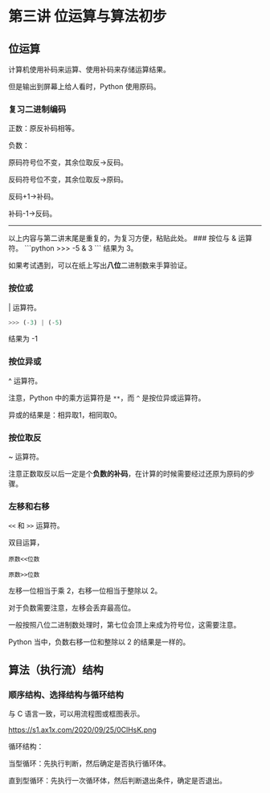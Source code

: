 # 第三讲 位运算与算法初步
## 位运算
计算机使用补码来运算、使用补码来存储运算结果。

但是输出到屏幕上给人看时，Python 使用原码。
### 复习二进制编码
正数：原反补码相等。

负数：

原码符号位不变，其余位取反→反码。

反码符号位不变，其余位取反→原码。

反码+1→补码。

补码-1→反码。
<hr>
以上内容与第二讲末尾是重复的，为复习方便，粘贴此处。
### 按位与
& 运算符。
```python
>>> -5 & 3
```
结果为 3。

如果考试遇到，可以在纸上写出**八位**二进制数来手算验证。

### 按位或
| 运算符。

```python
>>> (-3) | (-5)
```
结果为 -1
### 按位异或
^ 运算符。

注意，Python 中的乘方运算符是 `**`，而 `^` 是按位异或运算符。

异或的结果是：相异取1，相同取0。

### 按位取反
~ 运算符。

注意正数取反以后一定是个**负数的补码**，在计算的时候需要经过还原为原码的步骤。
### 左移和右移
`<<` 和 `>>` 运算符。

双目运算，

```原数<<位数```

```原数>>位数```

左移一位相当于乘 2，右移一位相当于整除以 2。

对于负数需要注意，左移会丢弃最高位。

一般按照八位二进制数处理时，第七位会顶上来成为符号位，这需要注意。

Python 当中，负数右移一位和整除以 2 的结果是一样的。
## 算法（执行流）结构
### 顺序结构、选择结构与循环结构
与 C 语言一致，可以用流程图或框图表示。

https://s1.ax1x.com/2020/09/25/0ClHsK.png

循环结构：

当型循环：先执行判断，然后确定是否执行循环体。

直到型循环：先执行一次循环体，然后判断退出条件，确定是否退出。
